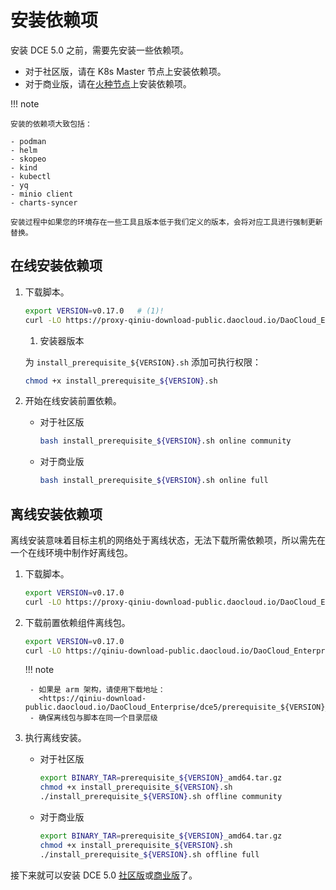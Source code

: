 # 安装依赖项

安装 DCE 5.0 之前，需要先安装一些依赖项。

- 对于社区版，请在 K8s Master 节点上安装依赖项。
- 对于商业版，请在[火种节点](./commercial/deploy-arch.md)上安装依赖项。

!!! note

    安装的依赖项大致包括：

    - podman
    - helm
    - skopeo
    - kind
    - kubectl
    - yq
    - minio client
    - charts-syncer
    
    安装过程中如果您的环境存在一些工具且版本低于我们定义的版本，会将对应工具进行强制更新替换。

## 在线安装依赖项

1. 下载脚本。

    ```bash
    export VERSION=v0.17.0   # (1)!
    curl -LO https://proxy-qiniu-download-public.daocloud.io/DaoCloud_Enterprise/dce5/install_prerequisite_${VERSION}.sh
    ```

    1. 安装器版本

    为 `install_prerequisite_${VERSION}.sh` 添加可执行权限：

    ```bash
    chmod +x install_prerequisite_${VERSION}.sh
    ```

2. 开始在线安装前置依赖。

    - 对于社区版

        ```bash
        bash install_prerequisite_${VERSION}.sh online community
        ```

    - 对于商业版

        ```bash
        bash install_prerequisite_${VERSION}.sh online full
        ```

## 离线安装依赖项

离线安装意味着目标主机的网络处于离线状态，无法下载所需依赖项，所以需先在一个在线环境中制作好离线包。

1. 下载脚本。

    ```bash
    export VERSION=v0.17.0
    curl -LO https://proxy-qiniu-download-public.daocloud.io/DaoCloud_Enterprise/dce5/install_prerequisite_${VERSION}.sh
    ```

2. 下载前置依赖组件离线包。

    ```bash
    export VERSION=v0.17.0
    curl -LO https://qiniu-download-public.daocloud.io/DaoCloud_Enterprise/dce5/prerequisite_${VERSION}_amd64.tar.gz
    ```

    !!! note

        - 如果是 arm 架构，请使用下载地址：
          <https://qiniu-download-public.daocloud.io/DaoCloud_Enterprise/dce5/prerequisite_${VERSION}_arm64.tar.gz>
        - 确保离线包与脚本在同一个目录层级

3. 执行离线安装。

    - 对于社区版

        ```bash
        export BINARY_TAR=prerequisite_${VERSION}_amd64.tar.gz
        chmod +x install_prerequisite_${VERSION}.sh
        ./install_prerequisite_${VERSION}.sh offline community
        ```

    - 对于商业版

        ```bash
        export BINARY_TAR=prerequisite_${VERSION}_amd64.tar.gz
        chmod +x install_prerequisite_${VERSION}.sh
        ./install_prerequisite_${VERSION}.sh offline full
        ```

接下来就可以安装 DCE 5.0 [社区版](community/resources.md)或[商业版](commercial/deploy-requirements.md)了。
